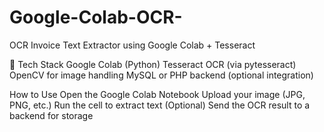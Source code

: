 # Google-Colab-OCR-
 OCR Invoice Text Extractor using Google Colab + Tesseract
 
🔧 Tech Stack
Google Colab (Python)
Tesseract OCR (via pytesseract)
OpenCV for image handling
MySQL or PHP backend (optional integration)


How to Use
Open the Google Colab Notebook
Upload your image (JPG, PNG, etc.)
Run the cell to extract text
(Optional) Send the OCR result to a backend for storage


